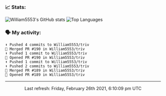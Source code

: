 ### 📈 Stats:
![William5553's GitHub stats](https://github-readme-stats.vercel.app/api?username=william5553&show_icons=true)
![Top Languages](https://github-readme-stats.vercel.app/api/top-langs/?username=william5553&langs_count=10&layout=compact)

### 🗣 My activity:
```
⬆️ Pushed 4 commits to William5553/triv
🎉 Merged PR #190 in William5553/triv
⬆️ Pushed 1 commit to William5553/triv
💪 Opened PR #190 in William5553/triv
⬆️ Pushed 1 commit to William5553/triv
⬆️ Pushed 2 commits to William5553/triv
🎉 Merged PR #189 in William5553/triv
💪 Opened PR #189 in William5553/triv
```

------------
<p align="center">Last refresh: Friday, February 26th 2021, 6:10:09 pm UTC</p>
